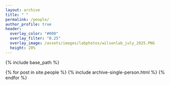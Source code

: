 ```yaml
---
layout: archive
title: " "
permalink: /people/
author_profile: true
header:
  overlay_color: "#000"
  overlay_filter: "0.25"
  overlay_image: /assets/images/labphotos/wilsonlab_july_2025.PNG
  height: 20%
---
```


<style>
.page-title, .page-header h1 {
  display: none;
}
</style>

{% include base_path %}

{% for post in site.people %}
  {% include archive-single-person.html %}
{% endfor %}

